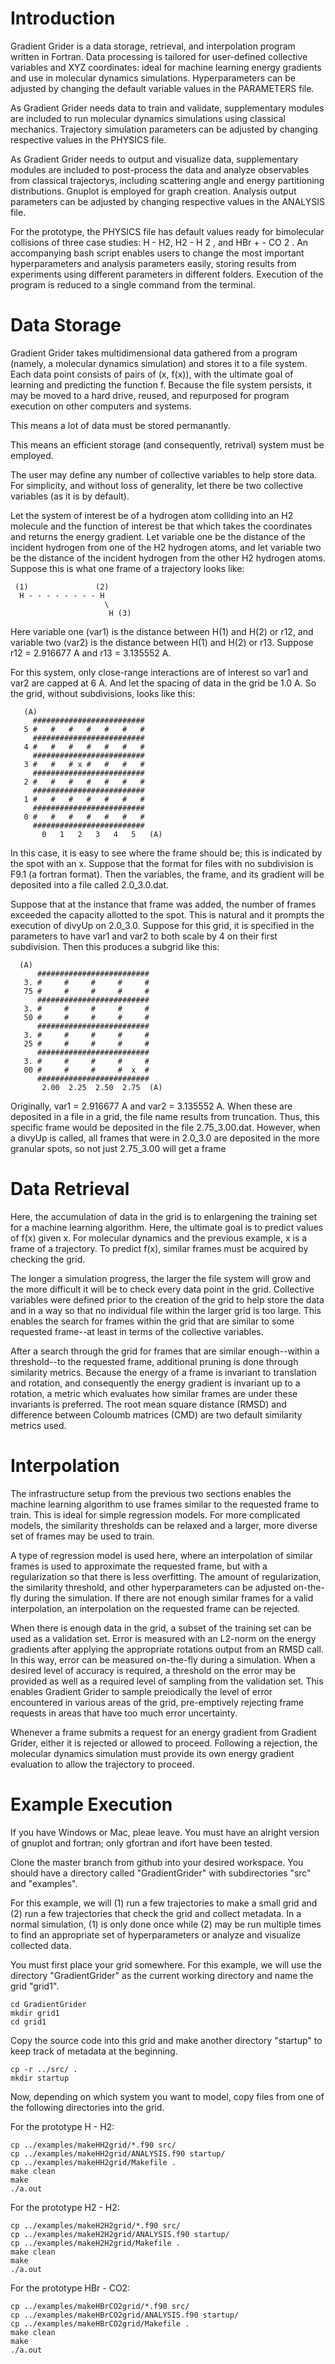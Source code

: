 # Introduction

Gradient Grider is a data storage, retrieval, and interpolation program written in Fortran. Data processing is tailored for user-defined collective variables and XYZ coordinates: ideal for machine learning energy gradients and use in molecular dynamics simulations. Hyperparameters can be adjusted by changing the default variable values in the PARAMETERS file.

As Gradient Grider needs data to train and validate, supplementary modules are included to run molecular dynamics simulations using classical mechanics. Trajectory simulation parameters can be adjusted by changing respective values in the PHYSICS file.

As Gradient Grider needs to output and visualize data, supplementary modules are included to post-process the data and analyze observables from classical trajectorys, including scattering angle and energy partitioning distributions. Gnuplot is employed for graph creation. Analysis output parameters can be adjusted by changing respective values in the ANALYSIS file.

For the prototype, the PHYSICS file has default values ready for bimolecular collisions of three case studies: H - H2, H2 - H 2 , and HBr + - CO 2 . An accompanying bash script enables users to change the most important hyperparameters and analysis parameters easily, storing results from experiments using different parameters in different folders. Execution of the program is reduced to a single command from the terminal.

# Data Storage

Gradient Grider takes multidimensional data gathered from a program (namely, a molecular dynamics simulation) and stores it to a file system. Each data point consists of pairs of (x, f(x)), with the ultimate goal of learning and predicting the function f. Because the file system persists, it may be moved to a hard drive, reused, and repurposed for program execution on other computers and systems.

This means a lot of data must be stored permanantly.

This means an efficient storage (and consequently, retrival) system must be employed.

The user may define any number of collective variables to help store data. For simplicity, and without loss of generality, let there be two collective variables (as it is by default).

Let the system of interest be of a hydrogen atom colliding into an H2 molecule and the function of interest be that which takes the coordinates and returns the energy gradient. Let variable one be the distance of the incident hydrogen from one of the H2 hydrogen atoms, and let variable two be the distance of the incident hydrogen from the other H2 hydrogen atoms. Suppose this is what one frame of a trajectory looks like:

     (1)               (2) 
      H - - - - - - - - H
                         \
                          H (3)

Here variable one (var1) is the distance between H(1) and H(2) or r12, and variable two (var2) is the distance between H(1) and H(2) or r13. Suppose r12 = 2.916677 A and r13 = 3.135552 A.

For this system, only close-range interactions are of interest so var1 and var2 are capped at 6 A. And let the spacing of data in the grid be 1.0 A. So the grid, without subdivisions, looks like this:

```
   (A)  
     #########################
   5 #   #   #   #   #   #   #
     #########################
   4 #   #   #   #   #   #   #
     #########################
   3 #   #   # x #   #   #   #
     #########################
   2 #   #   #   #   #   #   #
     #########################
   1 #   #   #   #   #   #   #
     #########################
   0 #   #   #   #   #   #   #
     #########################
       0   1   2   3   4   5   (A)
```

In this case, it is easy to see where the frame should be; this is indicated by the spot with an x. Suppose that the format for files with no subdivision is F9.1 (a fortran format). Then the variables, the frame, and its gradient will be deposited into a file called 2.0_3.0.dat.

Suppose that at the instance that frame was added, the number of frames exceeded the capacity allotted to the spot. This is natural and it prompts the execution of divyUp on 2.0_3.0. Suppose for this grid, it is specified in the parameters to have var1 and var2 to both scale by 4 on their first subdivision. Then this produces a subgrid like this:

```
  (A)  
      #########################
   3. #     #     #     #     #
   75 #     #     #     #     #
      #########################
   3. #     #     #     #     #
   50 #     #     #     #     #
      #########################
   3. #     #     #     #     #
   25 #     #     #     #     #
      #########################
   3. #     #     #     #     #
   00 #     #     #     #  x  #
      #########################
       2.00  2.25  2.50  2.75  (A)
```

Originally, var1 = 2.916677 A and var2 = 3.135552 A. When these are deposited in a file in a grid, the file name results from truncation. Thus, this specific frame would be deposited in the file 2.75_3.00.dat. However, when a divyUp is called, all frames that were in 2.0_3.0 are deposited in the more granular spots, so not just 2.75_3.00 will get a frame

# Data Retrieval

Here, the accumulation of data in the grid is to enlargening the training set for a machine learning algorithm. Here, the ultimate goal is to predict values of f(x) given x. For molecular dynamics and the previous example, x is a frame of a trajectory. To predict f(x), similar frames must be acquired by checking the grid.

The longer a simulation progress, the larger the file system will grow and the more difficult it will be to check every data point in the grid. Collective variables were defined prior to the creation of the grid to help store the data and in a way so that no individual file within the larger grid is too large. This enables the search for frames within the grid that are similar to some requested frame--at least in terms of the collective variables.

After a search through the grid for frames that are similar enough--within a threshold--to the requested frame, additional pruning is done through similarity metrics. Because the energy of a frame is invariant to translation and rotation, and consequently the energy gradient is invariant up to a rotation, a metric which evaluates how similar frames are under these invariants is preferred. The root mean square distance (RMSD) and difference between Coloumb matrices (CMD) are two default similarity metrics used.

# Interpolation

The infrastructure setup from the previous two sections enables the machine learning algorithm to use frames similar to the requested frame to train. This is ideal for simple regression models. For more complicated models, the similarity thresholds can be relaxed and a larger, more diverse set of frames may be used to train.

A type of regression model is used here, where an interpolation of similar frames is used to approximate the requested frame, but with a regularization so that there is less overfitting. The amount of regularization, the similarity threshold, and other hyperparameters can be adjusted on-the-fly during the simulation. If there are not enough similar frames for a valid interpolation, an interpolation on the requested frame can be rejected.

When there is enough data in the grid, a subset of the training set can be used as a validation set. Error is measured with an L2-norm on the energy gradients after applying the appropriate rotations output from an RMSD call. In this way, error can be measured on-the-fly during a simulation. When a desired level of accuracy is required, a threshold on the error may be provided as well as a required level of sampling from the validation set. This enables Gradient Grider to sample preiodically the level of error encountered in various areas of the grid, pre-emptively rejecting frame requests in areas that have too much error uncertainty.

Whenever a frame submits a request for an energy gradient from Gradient Grider, either it is rejected or allowed to proceed. Following a rejection, the molecular dynamics simulation must provide its own energy gradient evaluation to allow the trajectory to proceed.

# Example Execution

If you have Windows or Mac, pleae leave. You must have an alright version of gnuplot and fortran; only gfortran and ifort have been tested.

Clone the master branch from github into your desired workspace. You should have a directory called "GradientGrider" with subdirectories "src" and "examples".

For this example, we will (1) run a few trajectories to make a small grid and (2) run a few trajectories that check the grid and collect metadata. In a normal simulation, (1) is only done once while (2) may be run multiple times to find an appropriate set of hyperparameters or analyze and visualize collected data.

You must first place your grid somewhere. For this example, we will use the directory "GradientGrider" as the current working directory and name the grid "grid1".

```
cd GradientGrider
mkdir grid1
cd grid1
```

Copy the source code into this grid and make another directory "startup" to keep track of metadata at the beginning.

```
cp -r ../src/ .
mkdir startup
```

Now, depending on which system you want to model, copy files from one of the following directories into the grid.

For the prototype H - H2:

```
cp ../examples/makeHH2grid/*.f90 src/
cp ../examples/makeHH2grid/ANALYSIS.f90 startup/
cp ../examples/makeHH2grid/Makefile .
make clean
make
./a.out
```

For the prototype H2 - H2:

```
cp ../examples/makeH2H2grid/*.f90 src/
cp ../examples/makeH2H2grid/ANALYSIS.f90 startup/
cp ../examples/makeH2H2grid/Makefile .
make clean
make
./a.out
```

For the prototype HBr - CO2:

```
cp ../examples/makeHBrCO2grid/*.f90 src/
cp ../examples/makeHBrCO2grid/ANALYSIS.f90 startup/
cp ../examples/makeHBrCO2grid/Makefile .
make clean
make
./a.out
```
